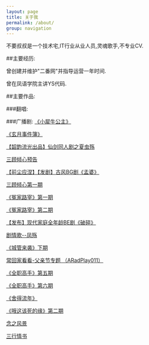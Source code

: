 ```yaml
---
layout: page
title: 关于我
permalink: /about/
group: navigation
---
```


不要叔叔是一个技术宅,IT行业从业人员,灵魂歌手,不专业CV.

##主要经历:

曾创建并维护"二番网"并指导运营一年时间.

曾在凤语学院主讲YS代码.

##主要作品:

###翻唱:

###广播剧:
[《小犀牛公主》](http://www.ximalaya.com/1714122/sound/6402112)

[《玄月事件簿》](http://www.ximalaya.com/11759527/sound/3086497)

[【韶韵流光出品】仙剑同人剧之夏虫殇](http://www.tudou.com/programs/view/piQRyCSAqpQ/)

[三顾倾心预告](http://www.tudou.com/programs/view/YhVbgAB5cro/)

[【前尘应涅】【发剧】古风BG剧《孟婆》](http://www.tudou.com/programs/view/wjJ5IXvge_s/?resourceId=0_06_02_99)

[三顾倾心第一期](http://www.tudou.com/programs/view/IuDfpP7h1AA/)

[《冤家路宰》第一期](http://www.tudou.com/programs/view/yH16AmUe6u0/)

[《冤家路宰》第二期](http://www.tudou.com/programs/view/2U3Qcuk4pVo/)

[【发布】现代家庭全年龄BE剧《破碎》](http://www.tudou.com/programs/view/QPcLHu9boIo/?resourceId=0_06_02_99)

[剧情歌--凤殇](http://tieba.baidu.com/p/3224237087)

[《城管来袭》下期](http://www.tudou.com/programs/view/GZBUgfUdi90/)

[常回家看看-父亲节专题 （ARadPlay011）](http://www.tudou.com/programs/view/VWzbivWGW8k/?resourceId=0_06_02_99)

[《全职高手》第五期](http://www.tudou.com/programs/view/xtdXmXcpt1E/?resourceId=0_06_02_99)

[《全职高手》第六期](http://www.tudou.com/programs/view/tz442ZShV4U/?FR=LIAN)

[《舍得流年》](http://www.ximalaya.com/9432607/sound/3530812)

[《哦这该死的缘》第二期](http://www.tudou.com/programs/view/DgcCrFbrjMg/?resourceId=0_06_02_99)

[念之风景](http://5sing.kugou.com/fc/10453011.html###)

[三行情书](http://5sing.kugou.com/yc/1632059.html)
